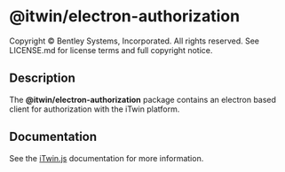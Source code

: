 # @itwin/electron-authorization

Copyright © Bentley Systems, Incorporated. All rights reserved. See LICENSE.md for license terms and full copyright notice.

## Description

The __@itwin/electron-authorization__ package contains an electron based client for authorization with the iTwin platform.

## Documentation

See the [iTwin.js](https://www.itwinjs.org) documentation for more information.
